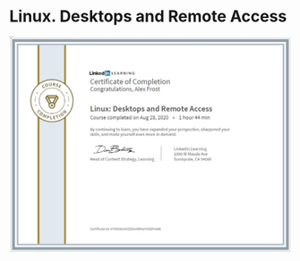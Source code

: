 # Linux. Desktops and Remote Access
![](https://github.com/zuFrost/Linux-Desktops-and-Remote-Access/blob/master/Linux.%20Desktops%20and%20Remote%20Access%20Certificate%20-%20LinkedIn.jpg)
